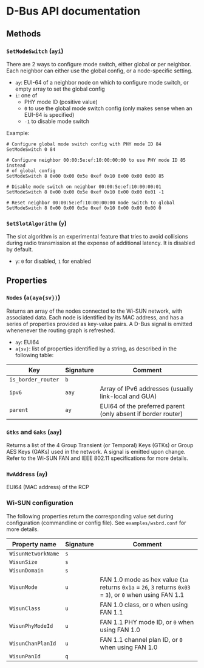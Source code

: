 # D-Bus API documentation

## Methods

### `SetModeSwitch` (`ayi`)

There are 2 ways to configure mode switch, either global or per neighbor. Each
neighbor can either use the global config, or a node-specific setting.

- `ay`: EUI-64 of a neighbor node on which to configure mode switch, or empty
  array to set the global config
- `i`: one of
  - PHY mode ID (positive value)
  - `0` to use the global mode switch config (only makes sense when an EUI-64
    is specified)
  - `-1` to disable mode switch

Example:

    # Configure global mode switch config with PHY mode ID 84
    SetModeSwitch 0 84

    # Configure neighbor 00:00:5e:ef:10:00:00:00 to use PHY mode ID 85 instead
    # of global config
    SetModeSwitch 8 0x00 0x00 0x5e 0xef 0x10 0x00 0x00 0x00 85

    # Disable mode switch on neighbor 00:00:5e:ef:10:00:00:01
    SetModeSwitch 8 0x00 0x00 0x5e 0xef 0x10 0x00 0x00 0x01 -1

    # Reset neighbor 00:00:5e:ef:10:00:00:00 mode switch to global
    SetModeSwitch 8 0x00 0x00 0x5e 0xef 0x10 0x00 0x00 0x00 0

### `SetSlotAlgorithm` (`y`)

The slot algorithm is an experimental feature that tries to avoid collisions
during radio transmission at the expense of additional latency. It is
disabled by default.

- `y`: `0` for disabled, `1` for enabled

## Properties

### `Nodes` (`a(aya{sv})`)

Returns an array of the nodes connected to the Wi-SUN network, with associated
data. Each node is identified by its MAC address, and has a series of
properties provided as key-value pairs. A D-Bus signal is emitted whenenever
the routing graph is refreshed.

- `ay`: EUI64
- `a{sv}`: list of properties identified by a string, as described in the following table:

| Key              |Signature| Comment                                                    |
|------------------|---------|------------------------------------------------------------|
|`is_border_router`|`b`      |                                                            |
|`ipv6`            |`aay`    |Array of IPv6 addresses (usually link-local and GUA)        |
|`parent`          |`ay`     |EUI64 of the preferred parent (only absent if border router)|

### `Gtks` and `Gaks` (`aay`)

Returns a list of the 4 Group Transient (or Temporal) Keys (GTKs) or Group AES
Keys (GAKs) used in the network. A signal is emitted upon change. Refer to the
Wi-SUN FAN and IEEE 802.11 specifications for more details.

### `HwAddress` (`ay`)

EUI64 (MAC address) of the RCP

### Wi-SUN configuration

The following properties return the corresponding value set during
configuration (commandline or config file). See `examples/wsbrd.conf` for
more details.

| Property name    |Signature| Comment                                          |
|------------------|---------|--------------------------------------------------|
|`WisunNetworkName`|`s`      |                                                  |
|`WisunSize`       |`s`      |                                                  |
|`WisunDomain`     |`s`      |                                                  |
|`WisunMode`       |`u`      |FAN 1.0 mode as hex value (`1a` returns `0x1a` = `26`, `3` returns `0x03` = `3`), or `0` when using FAN 1.1|
|`WisunClass`      |`u`      |FAN 1.0 class, or `0` when using FAN 1.1          |
|`WisunPhyModeId`  |`u`      |FAN 1.1 PHY mode ID, or `0` when using FAN 1.0    |
|`WisunChanPlanId` |`u`      |FAN 1.1 channel plan ID, or `0` when using FAN 1.0|
|`WisunPanId`      |`q`      |                                                  |
